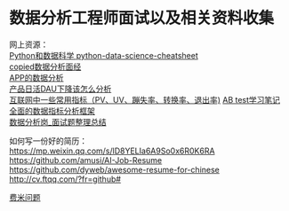 # 数据分析工程师面试以及相关资料收集

网上资源：  
[Python和数据科学 ](https://bookdata.readthedocs.io/en/latest/index.html)
[python-data-science-cheatsheet](https://github.com/jaystone776/python-data-science-cheatsheet)  
[copied数据分析面经](https://www.nowcoder.com/discuss/351826?type=all&order=time&pos=&page=1)  
[APP的数据分析](https://blog.csdn.net/qq_35495339/article/details/96203751)  
[产品日活DAU下降该怎么分析](http://www.woshipm.com/data-analysis/2467030.html)  
[互联网中一些常用指标（PV、UV、蹦失率、转换率、退出率)](https://blog.csdn.net/hy_coming/article/details/90382287)
[AB test学习笔记](https://www.cnblogs.com/zichun-zeng/p/9042779.html)  
[全面的数据指标分析框架](https://www.yunyingpai.com/data/446818.html)  
[数据分析岗_面试题整理总结](https://www.jianshu.com/p/51c205d7b07b ) 

如何写一份好的简历：  
https://mp.weixin.qq.com/s/lD8YELIa6A9So0x6R0K6RA  
https://github.com/amusi/AI-Job-Resume  
https://github.com/dyweb/awesome-resume-for-chinese  
http://cv.ftqq.com/?fr=github#  

[费米问题](https://mp.weixin.qq.com/s/gEHs2MWgBFn70StSmJD2tQ)